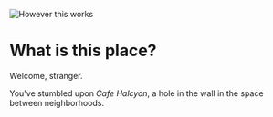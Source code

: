 ![However this works](/cafe/assets/images/cat2.png)

# What is this place?

Welcome, stranger.

You've stumbled upon *Cafe Halcyon*, a hole in the wall in the space between neighborhoods.